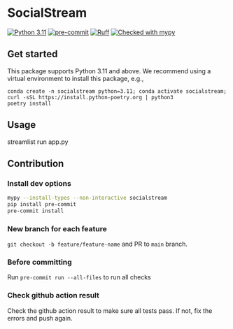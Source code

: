 <!-- ![TITLE](figs/title.png) -->
# SocialStream

[![Python 3.11](https://img.shields.io/badge/python-3.11-blue.svg)](https://www.python.org/downloads/release/python-3109/)
[![pre-commit](https://img.shields.io/badge/pre--commit-enabled-brightgreen?logo=pre-commit&logoColor=white)](https://pre-commit.com/)
[![Ruff](https://img.shields.io/endpoint?url=https://raw.githubusercontent.com/astral-sh/ruff/main/assets/badge/v2.json)](https://github.com/astral-sh/ruff)
[![Checked with mypy](https://www.mypy-lang.org/static/mypy_badge.svg)](https://mypy-lang.org/)


## Get started

This package supports Python 3.11 and above. We recommend using a virtual environment to install this package, e.g.,

```
conda create -n socialstream python=3.11; conda activate socialstream;  curl -sSL https://install.python-poetry.org | python3
poetry install
```


## Usage
streamlist run app.py


## Contribution
### Install dev options
```bash
mypy --install-types --non-interactive socialstream
pip install pre-commit
pre-commit install
```
### New branch for each feature
`git checkout -b feature/feature-name` and PR to `main` branch.
### Before committing
Run `pre-commit run --all-files` to run all checks
<!-- Run `pytest` to make sure all tests pass (this will ensure dynamic typing passed with beartype) and `mypy --strict --exclude haicosystem/tools  --exclude haicosystem/grounding_engine/llm_engine_legacy.py .` to check static typing.
(You can also run `pre-commit run --all-files` to run all checks) -->
### Check github action result
Check the github action result to make sure all tests pass. If not, fix the errors and push again.
